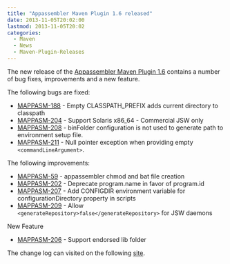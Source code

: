 ```yaml
---
title: "Appassembler Maven Plugin 1.6 released"
date: 2013-11-05T20:02:00
lastmod: 2013-11-05T20:02
categories:
  - Maven
  - News
  - Maven-Plugin-Releases
---
```

The new release of the [Appassembler Maven Plugin 1.6](http://mojo.codehaus.org/appassembler/appassembler-maven-plugin/)
contains a number of bug fixes, improvements and a new feature.

<!-- more -->

The following bugs are fixed:

 * [MAPPASM-188](https://issues.apache.org/jira/browse/MAPPASM-188) - Empty CLASSPATH_PREFIX adds current directory to classpath
 * [MAPPASM-204](https://issues.apache.org/jira/browse/MAPPASM-204) - Support Solaris x86_64 - Commercial JSW only
 * [MAPPASM-208](https://issues.apache.org/jira/browse/MAPPASM-208) - binFolder configuration is not used to generate path to environment setup file.
 * [MAPPASM-211](https://issues.apache.org/jira/browse/MAPPASM-211) - Null pointer exception when providing empty ```<commandLineArgument>```.

The following improvements:

 * [MAPPASM-59](https://issues.apache.org/jira/browse/MAPPASM-59) - appassembler chmod and bat file creation
 * [MAPPASM-202](https://issues.apache.org/jira/browse/MAPPASM-202) - Deprecate program.name in favor of program.id
 * [MAPPASM-207](https://issues.apache.org/jira/browse/MAPPASM-207) - Add CONFIGDIR environment variable for configurationDirectory property in scripts
 * [MAPPASM-209](https://issues.apache.org/jira/browse/MAPPASM-209) - Allow ```<generateRepository>false</generateRepository>``` for JSW daemons

New Feature

 * [MAPPASM-206](https://issues.apache.org/jira/browse/MAPPASM-206) - Support endorsed lib folder

The change log can visited on the following 
[site](http://jira.codehaus.org/secure/ReleaseNote.jspa?projectId=11780&version=19575).
